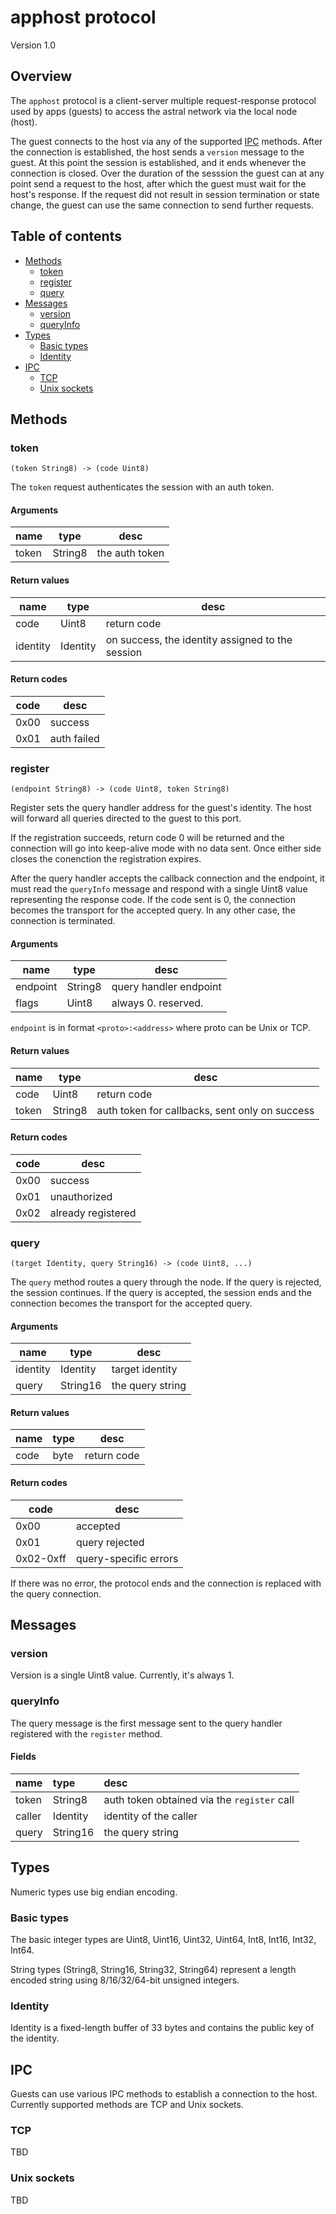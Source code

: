 # apphost protocol

Version 1.0

## Overview

The `apphost` protocol is a client-server multiple request-response protocol
used by apps (guests) to access the astral network via the local node (host).

The guest connects to the host via any of the supported [IPC](#ipc) methods.
After the connection is established, the host sends a `version` message to the
guest. At this point the session is established, and it ends whenever the
connection is closed. Over the duration of the sesssion the guest can at any
point send a request to the host, after which the guest must wait for the host's
response. If the request did not result in session termination or state change,
the guest can use the same connection to send further requests.

## Table of contents

* [Methods](#methods)
  * [token](#token)
  * [register](#register) 
  * [query](#query)
* [Messages](#messages)
  * [version](#version)
  * [queryInfo](#queryinfo)
* [Types](#types)
  * [Basic types](#basic-types)
  * [Identity](#identity)
* [IPC](#ipc)
  * [TCP](#tcp)
  * [Unix sockets](#unix-sockets)

## Methods

### token

`(token String8) -> (code Uint8)`

The `token` request authenticates the session with an auth token.

#### Arguments

| name  | type    | desc           |
|-------|---------|----------------|
| token | String8 | the auth token |

#### Return values

| name     | type     | desc                                             |
|----------|----------|--------------------------------------------------|
| code     | Uint8    | return code                                      |
| identity | Identity | on success, the identity assigned to the session | 

#### Return codes

| code | desc        |
|------|-------------|
| 0x00 | success     |
| 0x01 | auth failed |

### register

`(endpoint String8) -> (code Uint8, token String8)`

Register sets the query handler address for the guest's identity. The host
will forward all queries directed to the guest to this port.

If the registration succeeds, return code 0 will be returned and the connection
will go into keep-alive mode with no data sent. Once either side closes the
conenction the registration expires.

After the query handler accepts the callback connection and the endpoint,
it must read the `queryInfo` message and respond with a single Uint8 value
representing the response code. If the code sent is 0, the connection becomes
the transport for the accepted query. In any other case, the connection is
terminated.

#### Arguments

| name     | type    | desc                   |
|----------|---------|------------------------|
| endpoint | String8 | query handler endpoint |
| flags    | Uint8   | always 0. reserved.    |

`endpoint` is in format `<proto>:<address>` where proto can be Unix or TCP.

#### Return values

| name  | type    | desc                                           |
|-------|---------|------------------------------------------------|
| code  | Uint8   | return code                                    |
| token | String8 | auth token for callbacks, sent only on success |

#### Return codes

| code | desc               |
|------|--------------------|
| 0x00 | success            |
| 0x01 | unauthorized       |
| 0x02 | already registered |

### query

`(target Identity, query String16) -> (code Uint8, ...)`

The `query` method routes a query through the node. If the query is rejected,
the session continues. If the query is accepted, the session ends and the
connection becomes the transport for the accepted query.

#### Arguments

| name     | type     | desc             |
|----------|----------|------------------|
| identity | Identity | target identity  |
| query    | String16 | the query string |

#### Return values

| name | type | desc        |
|------|------|-------------|
| code | byte | return code |

#### Return codes

| code      | desc                  |
|-----------|-----------------------|
| 0x00      | accepted              |
| 0x01      | query rejected        |
| 0x02-0xff | query-specific errors |

If there was no error, the protocol ends and the connection is replaced with
the query connection.

## Messages

### version

Version is a single Uint8 value. Currently, it's always 1.

### queryInfo

The query message is the first message sent to the query handler registered
with the `register` method.

#### Fields

| name    | type      | desc                                          |
|:--------|:----------|:----------------------------------------------|
| token   | String8   | auth token obtained via the `register` call   |
| caller  | Identity  | identity of the caller                        |
| query   | String16  | the query string                              |Info

## Types

Numeric types use big endian encoding.

### Basic types

The basic integer types are Uint8, Uint16, Uint32, Uint64, Int8, Int16, Int32,
Int64.

String types (String8, String16, String32, String64) represent a length encoded
string using 8/16/32/64-bit unsigned integers.

### Identity

Identity is a fixed-length buffer of 33 bytes and contains the public key of the
identity.

## IPC

Guests can use various IPC methods to establish a connection to the host.
Currently supported methods are TCP and Unix sockets.

### TCP

TBD

### Unix sockets

TBD